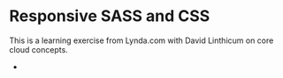 # Responsive SASS and CSS

This is a learning exercise from Lynda.com with David Linthicum on core cloud concepts.

* 
